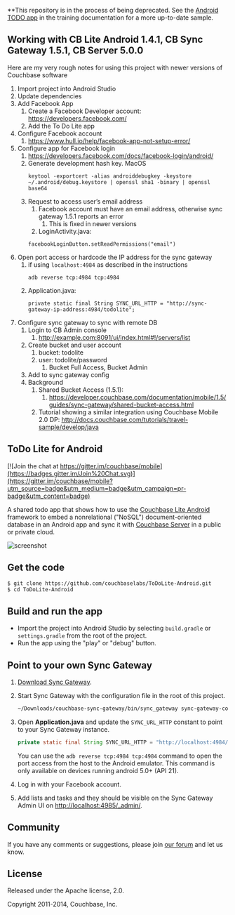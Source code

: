 **This repository is in the process of being deprecated.  See the [Android TODO app](https://developer.couchbase.com/documentation/mobile/1.3/training/develop/create-database/index.html) in the training documentation for a more up-to-date sample.

## Working with CB Lite Android 1.4.1, CB Sync Gateway 1.5.1, CB Server 5.0.0
Here are my very rough notes for using this project with newer versions of Couchbase software
1. Import project into Android Studio
1. Update dependencies
1. Add Facebook App
    1. Create a Facebook Developer account: https://developers.facebook.com/
    2. Add the To Do Lite app
1. Configure Facebook account
    1. https://www.hull.io/help/facebook-app-not-setup-error/
1. Configure app for Facebook login
    1. https://developers.facebook.com/docs/facebook-login/android/
    1. Generate development hash key. MacOS
        ```
        keytool -exportcert -alias androiddebugkey -keystore ~/.android/debug.keystore | openssl sha1 -binary | openssl base64
        ```
    1. Request to access user’s email address
        1. Facebook account must have an email address, otherwise sync gateway 1.5.1 reports an error
           1. This is fixed in newer versions
        1. LoginActivity.java: 
        ```
        facebookLoginButton.setReadPermissions("email")
        ```
1. Open port access or hardcode the IP address for the sync gateway
    1. if using `localhost:4984` as described in the instructions
        ```
        adb reverse tcp:4984 tcp:4984
        ```
    1. Application.java: 
        ```
        private static final String SYNC_URL_HTTP = "http://sync-gateway-ip-address:4984/todolite";
        ```
1. Configure sync gateway to sync with remote DB
    1. Login to CB Admin console
        1. http://example.com:8091/ui/index.html#!/servers/list
    1. Create bucket and user account
        1. bucket: todolite
        1. user: todolite/password
            1. Bucket Full Access, Bucket Admin
    1. Add to sync gateway config
    1. Background
        1. Shared Bucket Access (1.5.1):
            1. https://developer.couchbase.com/documentation/mobile/1.5/guides/sync-gateway/shared-bucket-access.html
        1. Tutorial showing a similar integration using Couchbase Mobile 2.0 DP: http://docs.couchbase.com/tutorials/travel-sample/develop/java

## ToDo Lite for Android

[![Join the chat at https://gitter.im/couchbase/mobile](https://badges.gitter.im/Join%20Chat.svg)](https://gitter.im/couchbase/mobile?utm_source=badge&utm_medium=badge&utm_campaign=pr-badge&utm_content=badge)

A shared todo app that shows how to use the [Couchbase Lite Android](https://github.com/couchbase/couchbase-lite-android) framework to embed a nonrelational ("NoSQL") document-oriented database in an Android app and sync it with [Couchbase Server](http://www.couchbase.com/nosql-databases/couchbase-server) in a public or private cloud.

![screenshot](http://f.cl.ly/items/1K2e200t2D3s1l0i473e/ToDoLite.gif)

## Get the code

```
$ git clone https://github.com/couchbaselabs/ToDoLite-Android.git
$ cd ToDoLite-Android
```

## Build and run the app

* Import the project into Android Studio by selecting `build.gradle` or `settings.gradle` from the root of the project.
* Run the app using the "play" or "debug" button.

## Point to your own Sync Gateway

1. [Download Sync Gateway](http://www.couchbase.com/nosql-databases/downloads#couchbase-mobile).
2. Start Sync Gateway with the configuration file in the root of this project.

    ```bash
    ~/Downloads/couchbase-sync-gateway/bin/sync_gateway sync-gateway-config.json
    ```

3. Open **Application.java** and update the `SYNC_URL_HTTP` constant to point to your Sync Gateway instance.

    ```java
    private static final String SYNC_URL_HTTP = "http://localhost:4984/todolite";
    ```

    You can use the `adb reverse tcp:4984 tcp:4984` command to open the port access from the host to the Android emulator. This command is only available on devices running android 5.0+ (API 21).

4. Log in with your Facebook account.
5. Add lists and tasks and they should be visible on the Sync Gateway Admin UI on [http://localhost:4985/_admin/](http://localhost:4985/_admin/).

## Community

If you have any comments or suggestions, please join [our forum](https://forums.couchbase.com/c/mobile) and let us know.

## License

Released under the Apache license, 2.0.

Copyright 2011-2014, Couchbase, Inc.
